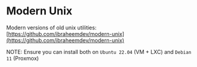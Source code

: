 # Modern Unix

Modern versions of old unix utilities:
[https://github.com/ibraheemdev/modern-unix](https://github.com/ibraheemdev/modern-unix)

NOTE: Ensure you can install both on `Ubuntu 22.04` (VM + LXC) and `Debian 11` (Proxmox)
